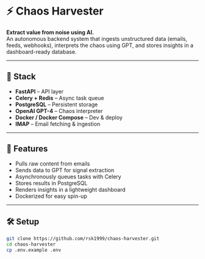 # ⚡ Chaos Harvester

**Extract value from noise using AI.**  
An autonomous backend system that ingests unstructured data (emails, feeds, webhooks), interprets the chaos using GPT, and stores insights in a dashboard-ready database.

---

## 🔧 Stack

- **FastAPI** – API layer  
- **Celery + Redis** – Async task queue  
- **PostgreSQL** – Persistent storage  
- **OpenAI GPT-4** – Chaos interpreter  
- **Docker / Docker Compose** – Dev & deploy  
- **IMAP** – Email fetching & ingestion  

---

## 🚀 Features

- Pulls raw content from emails
- Sends data to GPT for signal extraction
- Asynchronously queues tasks with Celery
- Stores results in PostgreSQL
- Renders insights in a lightweight dashboard
- Dockerized for easy spin-up

---

## 🛠️ Setup

```bash
git clone https://github.com/rsk1999/chaos-harvester.git
cd chaos-harvester
cp .env.example .env
